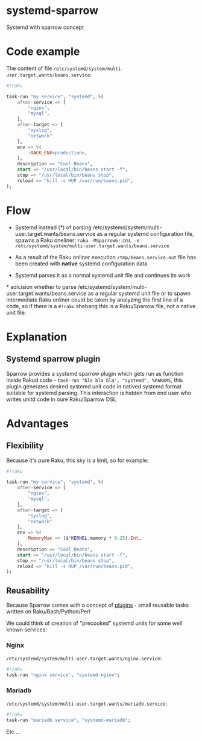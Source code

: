 # systemd-sparrow
Systemd with sparrow concept


# Code example

The content of file `/etc/systemd/system/multi-user.target.wants/beans.service`:

```raku
#!raku

task-run "my service", "systemd", %(
    after-service => [
        "nginx",
        "mysql",
    ],
    after-target => [
        "syslog",
        "network"
    ],
    env => %(
        :RACK_ENV<production>,
    ),
    description => "Cool Beans",
    start => "/usr/local/bin/beans start -f",
    stop => "/usr/local/bin/beans stop",
    reload => "kill -s HUP /var/run/beans.pid",
);
```

# Flow

- Systemd instead (*) of parsing /etc/systemd/system/multi-user.target.wants/beans.service as a regular systemd configuration file, spawns a Raku oneliner: `raku -MSparrow6::DSL -e /etc/systemd/system/multi-user.target.wants/beans.service`

- As a result of the Raku onliner execution `/tmp/beans.service.out` file has been created with **native** systemd configuration data

- Systemd parses it as a normal systemd unit file and continues its work


\* adicision whether to parse /etc/systemd/system/multi-user.target.wants/beans.service as a regular systemd unit file or to spawn intermediate Raku onliner could be taken by analyzing the first line of a code, so if there is a `#!raku` shebang this is a Raku/Sparrow file, not a native unit file.

# Explanation

## Systemd sparrow plugin

Sparrow provides a systemd sparrow plugin which gets run as function inside Rakud code - `task-run "bla bla bla", "systemd", %PARAMS`, this plugin generates desired systemd unit code in natived systemd format suitable for systemd parsing. This interaction is hidden from end user who writes unitd code in oure Raku/Sparrow DSL


# Advantages

## Flexibility 

Because it's pure Raku, this sky is a limit, so for example:

```raku
#!raku

task-run "my service", "systemd", %(
    after-service => [
        "nginx",
        "mysql",
    ],
    after-target => [
        "syslog",
        "network"
    ],
    env => %(
        MemoryMax => ($*KERNEL.memory * 0.25).Int,
    ),
    description => "Cool Beans",
    start => "/usr/local/bin/beans start -f",
    stop => "/usr/local/bin/beans stop",
    reload => "kill -s HUP /var/run/beans.pid",
);
```

## Reusability

Because Sparrow comes with a concept of [plugins](https://sparrowhub.io) - small reusable tasks written on Raku/Bash/Python/Perl

We could think of creation of "precooked" systemd units for some well known services:


### Nginx

`/etc/systemd/system/multi-user.target.wants/nginx.service`:


```raku
#!raku
task-run "nginx service", "systemd-nginx";
```

### Mariadb

`/etc/systemd/system/multi-user.target.wants/mariadb.service`:

```raku
#!raku
task-run "mariadb service", "systemd-mariadb";
```

Etc ...

